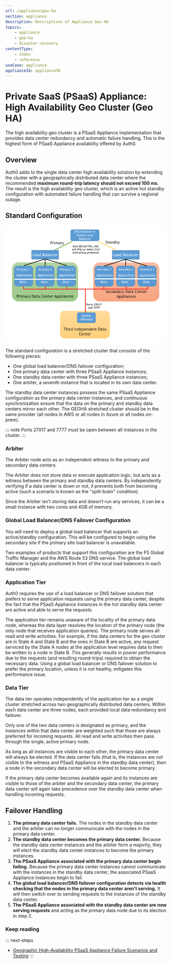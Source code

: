 ```yaml
---
url: /appliance/geo-ha
section: appliance
description: Descriptions of Appliance Geo HA
topics:
    - appliance
    - geo-ha
    - disaster-recovery
contentType: 
    - index
    - reference
useCase: appliance
applianceId: appliance30
---
```


# Private SaaS (PSaaS) Appliance: High Availability Geo Cluster (Geo HA)

The high availability geo cluster is a PSaaS Appliance implementation that provides data center redundancy and automatic failure handling. This is the highest form of PSaaS Appliance availability offered by Auth0.

## Overview

Auth0 adds to the single data center high availability solution by extending the cluster with a geographically distributed data center where the recommended **maximum round-trip latency should not exceed 100 ms**. The result is the high availability geo cluster, which is an active hot standby configuration with automated failure handling that can survive a regional outage.

## Standard Configuration

![](/media/articles/appliance/geo-ha.png)

The standard configuration is a stretched cluster that consists of the following pieces:

* One global load balancer/DNS failover configuration;
* One primary data center with three PSaaS Appliance instances;
* One standby data center with three PSaaS Appliance instances;
* One arbiter, a seventh instance that is located in its own data center.

The standby data center instances possess the same PSaaS Appliance configuration as the primary data center instances, and continuous synchronization ensure that the data on the primary and standby data centers mirror each other. The GEOHA stretched cluster should be in the same provider (all nodes in AWS or all nodes in Azure or all nodes on-prem).

::: note
  Ports 27017 and 7777 must be open between all instances in the cluster.
:::

### Arbiter

The Arbiter node acts as an independent witness to the primary and secondary data centers.

The Arbiter does not store data or execute application logic, but acts as a witness between the primary and standby data centers. By independently verifying if a data center is down or not, it prevents both from becoming active (such a scenario is known as the "split-brain" condition).

Since the Arbiter isn’t storing data and doesn’t run any services, it can be a small instance with two cores and 4GB of memory.

### Global Load Balancer/DNS Failover Configuration

You will need to deploy a global load balancer that supports an active/standby configuration. This will be configured to begin using the secondary site if the primary site load balancer is unavailable.

Two examples of products that support this configuration are the F5 Global Traffic Manager and the AWS Route 53 DNS service. The global load balancer is typically positioned in front of the local load balancers in each data center.

### Application Tier

Auth0 requires the use of a load balancer or DNS failover solution that prefers to serve application requests using the primary data center, despite the fact that the PSaaS Appliance instances in the hot standby data center are active and able to serve the requests.

The application tier remains unaware of the locality of the primary data node, whereas the data layer resolves the location of the primary node (the only node that receives application queries). The primary node serves all read and write activities. For example, if the data centers for the geo cluster are in State A and State B and the ones in State B are active, any request serviced by the State A nodes at the application level requires data to then be written to a node in State B. This generally results in poorer performance due to the requests (and resulting round-trips) required to obtain the necessary data. Using a global load balancer or DNS failover solution to prefer the primary location, unless it is not healthy, mitigates this performance issue.

### Data Tier

The data tier operates independently of the application tier as a single cluster stretched across two geographically distributed data centers. Within each data center are three nodes, each provided local data redundancy and failover.

Only one of the two data centers is designated as primary, and the instances within that data center are weighted such that those are always preferred for incoming requests. All read and write activities then pass through the single, active primary node.

As long as all instances are visible to each other, the primary data center will always be elected. If the data center fails (that is, the instances are *not* visible to the witness and PSaaS Appliance in the standby data center), then a node in the secondary data center will be elected to become primary.

If the primary data center becomes available again and its instances are visible to those of the arbiter and the secondary data center, the primary data center will again take precedence over the standby data center when handling incoming requests.

## Failover Handling

1. **The primary data center fails.** The nodes in the standby data center and the arbiter can no longer communicate with the nodes in the primary data center.
2. **The standby data center becomes the primary data center.** Because the standby data center instances and the arbiter form a majority, they will elect the standby data center instances to become the primary instances.
3. **The PSaaS Appliance associated with the primary data center begin failing.** Because the primary data center instances cannot communicate with the instances in the standby data center, the associated PSaaS Appliance instances begin to fail.
4. **The global load balancer/DNS failover configuration detects via health checking that the nodes in the primary data center aren't serving.** It will then switch over to sending requests to the instances of the standby data center.
5. **The PSaaS Appliance associated with the standby data center are now serving requests** and acting as the primary data node due to its election in step 2.

### Keep reading

::: next-steps
* [Geographic High-Availability PSaaS Appliance Failure Scenarios and Testing](/appliance/geo-ha/disaster-recovery)
:::
